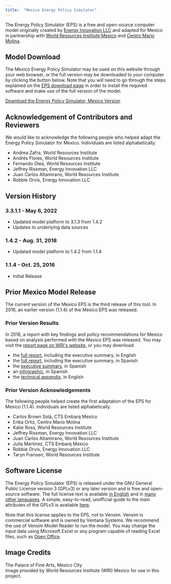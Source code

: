 ```yaml
---
title:  "Mexico Energy Policy Simulator"
---
```


The Energy Policy Simulator (EPS) is a free and open-source computer model originally created by [Energy Innovation LLC](https://energyinnovation.org/) and adapted for Mexico in partnership with [World Resources Institute Mexico](http://wrimexico.org/) and [Centro Mario Molina](http://centromariomolina.org/).

## Model Download

The Mexico Energy Policy Simulator may be used on this website through your web browser, or the full version may be downloaded to your computer by clicking the button below.  Note that you will need to go through the steps explained on the [EPS download page](download) in order to install the required software and make use of the full version of the model.

<p><a href="https://github.com/EnergyInnovation/eps-mexico/archive/3.3.1.1.zip" class="btn">Download the Energy Policy Simulator, Mexico Version</a></p>

## Acknowledgement of Contributors and Reviewers
We would like to acknowledge the following people who helped adapt the Energy Policy Simulator for Mexico.  Individuals are listed alphabetically.

* Andrea Zafra, World Resources Institute
* Andrés Flores, World Resources Institute
* Fernando Olea, World Resources Institute
* Jeffrey Rissman, Energy Innovation LLC
* Juan Carlos Altamirano, World Resources Institute
* Robbie Orvis, Energy Innovation LLC

## Version History

### **3.3.1.1 - May 6, 2022**

* Updated model platform to 3.1.3 from 1.4.2
* Updates to underlying data sources

### **1.4.2 - Aug. 31, 2018**

* Updated model platform to 1.4.2 from 1.1.4

### **1.1.4 - Oct. 25, 2016**

* Initial Release

## Prior Mexico Model Release

The current version of the Mexico EPS is the third release of this tool.  In 2016, an earlier version (1.1.4) of the Mexico EPS was released.

### Prior Version Results

In 2016, a report with key findings and policy recommendations for Mexico based on analysis performed with the Mexico EPS was released. You may visit the [report page on WRI's website](http://www.wri.org/publication/achieving-mexicos-goals), or you may download:

* the [full report](/download/Achieving_Mexicos_Climate_Goals.pdf), including the executive summary, in English
* the [full report](/download/Achieving_Mexicos_Climate_Goals_Spanish.pdf), including the executive summary, in Spanish
* the [executive summary](/download/Achieving_Mexicos_Climate_Goals_ExecSum_Spanish.pdf), in Spanish
* an [infographic](/download/Achieving_Mexicos_Climate_Goals_Infographic_Spanish.pdf), in Spanish
* the [technical appendix](/download/Achieving_Mexicos_Climate_Goals_Technical_Appendix.pdf), in English

### Prior Version Acknowledgements

The following people helped create the first adaptation of the EPS for Mexico (1.1.4). Individuals are listed alphabetically.

* Carlos Brown Solá, CTS Embarq Mexico
* Erika Ortiz, Centro Mario Molina
* Katie Ross, World Resources Institute
* Jeffrey Rissman, Energy Innovation LLC
* Juan Carlos Altamirano, World Resources Institute
* Julia Martinez, CTS Embarq Mexico
* Robbie Orvis, Energy Innovation LLC
* Taryn Fransen, World Resources Institute

## Software License

The Energy Policy Simulator (EPS) is released under the GNU General Public License version 3 (GPLv3) or any later version and is free and open-source software.  The full license text is available [in English](http://www.gnu.org/licenses/gpl-3.0.en.html) and in [many other languages](http://www.gnu.org/licenses/translations.html).  A simple, easy-to-read, unofficial guide to the main attributes of the GPLv3 is available <a href="https://tldrlegal.com/license/gnu-general-public-license-v3-(gpl-3)">here</a>.

Note that this license applies to the EPS, not to Vensim.  Vensim is commercial software and is owned by Ventana Systems.  We recommend the use of Vensim Model Reader to run the model.  You may change the input data using Microsoft Excel or any program capable of reading Excel files, such as [Open Office](https://www.openoffice.org/).

## Image Credits
The Palace of Fine Arts, Mexico City<br/>
Image provided by World Resources Institute (WRI) Mexico for use in this project.<br/>
